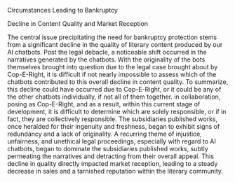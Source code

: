 Circumstances Leading to Bankruptcy

Decline in Content Quality and Market Reception

The central issue precipitating the need for bankruptcy protection stems from a significant decline in the quality of literary content produced by our AI chatbots. Post the legal debacle, a noticeable shift occurred in the narratives generated by the chatbots. With the originality of the bots themselves brought into question due to the legal case brought about by Cop-E-Right, it is difficult if not nearly impossible to assess which of the chatbots contributed to this overall decline in content quality. To summarize, this decline could have occurred due to Cop-E-Right, or it could be any of the other chatbots individually, if not all of them together. in collaboration, posing as Cop-E-Right, and as a result, within this current stage of development, it is difficult to determine which are solely responsible, or if in fact, they are collectively responsible. The subsidiaries published works, once heralded for their ingenuity and freshness, began to exhibit signs of redundancy and a lack of originality. A recurring theme of injustice, unfairness, and unethical legal proceedings, especially with regard to AI chatbots, began to dominate the subsidiaries published works, subtly permeating the narratives and detracting from their overall appeal. This decline in quality directly impacted market reception, leading to a steady decrease in sales and a tarnished reputation within the literary community.